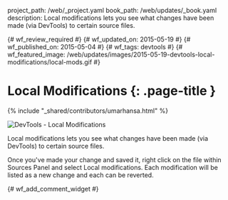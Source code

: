 project_path: /web/_project.yaml
book_path: /web/updates/_book.yaml
description: Local modifications lets you see what changes have been made (via DevTools) to certain source files.

{# wf_review_required #}
{# wf_updated_on: 2015-05-19 #}
{# wf_published_on: 2015-05-04 #}
{# wf_tags: devtools #}
{# wf_featured_image: /web/updates/images/2015-05-19-devtools-local-modifications/local-mods.gif #}

# Local Modifications {: .page-title }

{% include "_shared/contributors/umarhansa.html" %}


<img src="/web/updates/images/2015-05-19-devtools-local-modifications/local-mods.gif" alt="DevTools - Local Modifications">

Local modifications lets you see what changes have been made (via DevTools) to certain source files.

Once you've made your change and saved it, right click on the file within Sources Panel and select Local modifications. Each modification will be listed as a new change and each can be reverted.


{# wf_add_comment_widget #}
